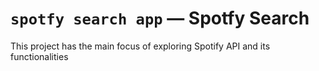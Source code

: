 # `spotfy search app` — Spotfy Search

This project has the main focus of exploring Spotify API and its functionalities